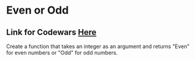 # Even or Odd
## Link for Codewars [Here](https://www.codewars.com/kata/53da3dbb4a5168369a0000fe/train/javascript)

Create a function that takes an integer as an argument and returns "Even" for even numbers or "Odd" for odd numbers.
